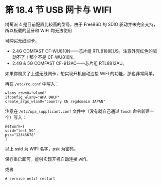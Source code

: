 # 第 18.4 节 USB 网卡与 WIFI

树莓派 4 是目前配置比较高的型号，由于 FreeBSD 的 SDIO 驱动并未完全支持，所以板载的蓝牙和 WIFI 均无法使用

可购买无线网卡，

- 2.4G COMFAST CF-WU810N——芯片组 RTL8188EUS。注意外壳红色的驱动不了！那个不是 CF-WU810N。
- 2.4G & 5G COMFAST CF-912AC——芯片组 RTL8812AU。

如果你购买了上述无线网卡，想实现开机自动连接 WIFI 的功能，那也非常简单。

再在 `/etc/rc.conf` 中写入：

```
wlans_rtwn0="wlan0"
ifconfig_wlan0="WPA DHCP"
create_args_wlan0="country CN regdomain JAPAN"
```

注意在 `/etc/wpa_supplicant.conf` 文件中（没有就自己通过 `touch` 命令新建一个）写入：

```
network={
ssid="test_5G"
psk="12345678"
}
```

以上 ssid 为 WIFI 名字，psk 为密码。

保存重启即可。能够实现开机自动连接 wifi。

或者

```
# service netif restart
```
